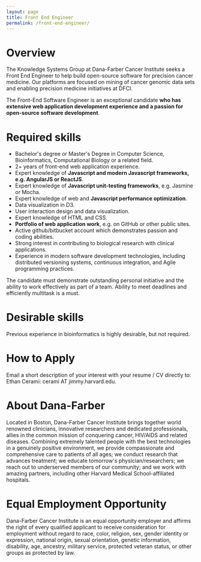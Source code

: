 ```yaml
---
layout: page
title: Front End Engineer
permalink: /front-end-engineer/
---
```


# Overview

The Knowledge Systems Group at Dana-Farber Cancer Institute seeks a Front End Engineer to help build open-source software for precision cancer medicine.  Our platforms are focused on mining of cancer genomic data sets and enabling precision medicine initiatives at DFCI.    

The Front-End Software Engineer is an exceptional candidate **who has extensive web application development experience and a passion for open-source software development**.  

# Required skills
 
 * Bachelor's degree or Master's Degree in Computer Science, Bioinformatics, Computational Biology or a related field.  
 * 2+ years of front-end web application experience.
 * Expert knowledge of **Javascript and modern Javascript frameworks, e.g. AngularJS or ReactJS**.
 * Expert knowledge of **Javascript unit-testing frameworks**, e.g. Jasmine or Mocha.
 * Expert knowledge of web and **Javascript performance optimization**.
 * Data visualization in D3.
 * User interaction design and data visualization.
 * Expert knowledge of HTML and CSS.
 * **Portfolio of web application work**, e.g. on GitHub or other public sites.
 * Active github/bitbucket account which demonstrates passion and coding abilities.
 * Strong interest in contributing to biological research with clinical applications.
 * Experience in modern software development technologies, including distributed versioning systems, continuous integration, and Agile programming practices.  

The candidate must demonstrate outstanding personal initiative and the ability to work effectively as part of a team. Ability to meet deadlines and efficiently multitask is a must.

# Desirable skills

Previous experience in bioinformatics is highly desirable, but not required.

# How to Apply
Email a short description of your interest with your resume / CV directly to:  Ethan Cerami:  cerami AT jimmy.harvard.edu.

# About Dana-Farber
Located in Boston, Dana-Farber Cancer Institute brings together world renowned clinicians, innovative researchers and dedicated professionals, allies in the common mission of conquering cancer, HIV/AIDS and related diseases. Combining extremely talented people with the best technologies in a genuinely positive environment, we provide compassionate and comprehensive care to patients of all ages; we conduct research that advances treatment; we educate tomorrow's physician/researchers; we reach out to underserved members of our community; and we work with amazing partners, including other Harvard Medical School-affiliated hospitals.

# Equal Employment Opportunity
Dana-Farber Cancer Institute is an equal opportunity employer and affirms the right of every qualified applicant to receive consideration for employment without regard to race, color, religion, sex, gender identity or expression, national origin, sexual orientation, genetic information, disability, age, ancestry, military service, protected veteran status, or other groups as protected by law.